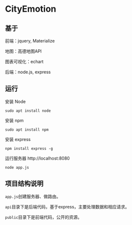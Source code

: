 # CityEmotion
## 基于

前端：jquery, Materialize

地图：高德地图API

图表可视化：echart

后端：node.js, express

## 运行

安装 Node

```
sudo apt install node
```

安装 npm

```
sudo apt install npm
```

安装 express

```
npm install express -g
```

运行服务器 http://localhost:8080

```
node app.js
```

## 项目结构说明

`app.js`创建服务器、做路由。

`api`目录下是后端代码，基于express，主要处理数据和相应请求。

`public`目录下是前端代码，公开的资源。
